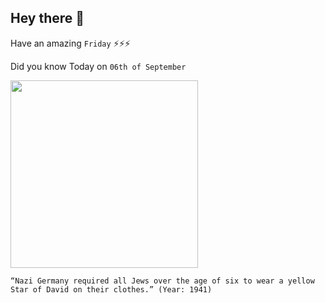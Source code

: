 ## Hey there 👋
Have an amazing `Friday` ⚡⚡⚡

Did you know Today on `06th of September`
 
 [<img src="https://lh3.googleusercontent.com/proxy/xxKUl2uWIxdUDyQ_MMaGJd5kFkR5xXXlp06jc4Svgp-Y7__SBfLs2aGFSnscCC_ATkfhk4HKKsqs_9EivNYcyYti_24ysrs5Sh4J6ie1vBV87gcxiw" width="300" />](https://encyclopedia.ushmm.org/content/en/article/jewish-badge-during-the-nazi-era) 
 ```
“Nazi Germany required all Jews over the age of six to wear a yellow Star of David on their clothes.” (Year: 1941)
```
